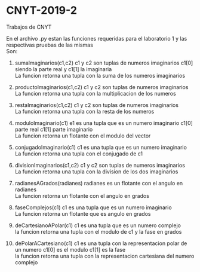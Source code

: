 # CNYT-2019-2	
Trabajos de CNYT	

En el archivo .py estan las funciones requeridas para el laboratorio 1 y las respectivas pruebas de las mismas	
Son:	

1) sumaImaginarios(c1,c2) c1 y c2 son tuplas de numeros imaginarios c1[0] siendo la parte real y c1[1] la imaginaria 	
                          La funcion retorna una tupla con la suma de los numeros imaginarios 	

2) productoImaginarios(c1,c2) c1 y c2 son tuplas de numeros imaginarios	
                              La funcion retorna una tupla con la multiplicacion de los numeros 	

3) restaImaginarios(c1,c2) c1 y c2 son tuplas de numeros imaginarios 	
                           La funcion retorna una tupla con la resta de los numeros	

4) moduloImaginario(c1)    e1 es una tupla que es un numero imaginario c1[0] parte real c1[1] parte imaginario 	
                           La funcion retorna un flotante con el modulo del vector 	

5) conjugadoImaginario(c1) c1 es una tupla que es un numero imaginario 	
                           La funcion retorna una tupla con el conjugado de c1	

6) divisionImaginarios(c1,c2) c1 y c2 son tuplas de numeros imaginarios 	
                              La funcion retorna una tupla con la division de los dos imaginarios 	

7) radianesAGrados(radianes) radianes es un flotante con el angulo en radianes 	
                             La funcion retorna un flotante con el angulo en grados 	

8) faseComplejos(c1) c1 es una tupla que es un numero imaginario 	
                     La funcion retorna un flotante que es angulo en grados 	

9) deCartesianoAPolar(c1) c1 es una tupla que es un numero complejo 	
                          la funcion retorna una tupla con el modulo de c1 y la fase en grados 	

10) dePolarACartesiano(c1) c1 es una tupla con la representacion polar de un numero c1[0] es el modulo c1[1] es la fase 	
                           la funcion retorna una tupla con la representacion cartesiana del numero complejo 